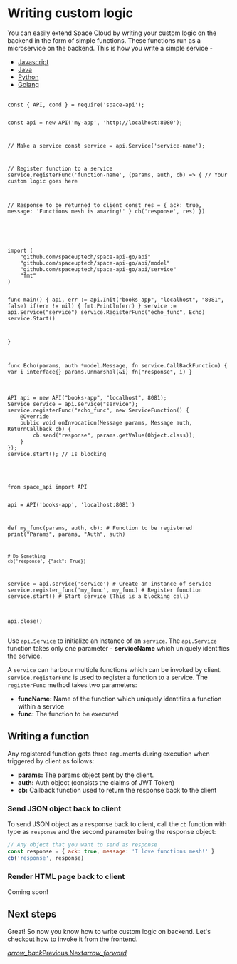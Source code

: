 # Writing custom logic

You can easily extend Space Cloud by writing your custom logic on the backend in the form of simple functions. These functions run as a microservice on the backend. This is how you write a simple service -

 <div class="row tabs-wrapper">
  <div class="col s12" style="padding:0">
    <ul class="tabs">
      <li class="tab col s2"><a class="active" href="#service-js">Javascript</a></li>
      <li class="tab col s2"><a href="#service-java">Java</a></li>
      <li class="tab col s2"><a href="#service-python">Python</a></li>
      <li class="tab col s2"><a href="#service-golang">Golang</a></li>
    </ul>
  </div>
  <div id="service-js" class="col s12" style="padding:0">
    <pre>
      <code>
const { API, cond } = require('space-api');

const api = new API('my-app', 'http://localhost:8080');

// Make a service
const service = api.Service('service-name');

// Register function to a service
service.registerFunc('function-name', (params, auth, cb) => {
  // Your custom logic goes here

  // Response to be returned to client
  const res = { ack: true, message: 'Functions mesh is amazing!' }
  cb('response', res)
})      
      </code>
    </pre>
  </div>
  <div id="service-golang" class="col s12" style="padding:0">
    <pre>
      <code>
import (
	"github.com/spaceuptech/space-api-go/api"
	"github.com/spaceuptech/space-api-go/api/model"
	"github.com/spaceuptech/space-api-go/api/service"
	"fmt"
)

func main() {
	api, err := api.Init("books-app", "localhost", "8081", false)
	if(err != nil) {
		fmt.Println(err)
	}
	service := api.Service("service")
	service.RegisterFunc("echo_func", Echo)
	service.Start()
	
}

func Echo(params, auth *model.Message, fn service.CallBackFunction) {
	var i interface{}
	params.Unmarshal(&i)
	fn("response", i)
}
      </code>
    </pre>
  </div>
  <div id="service-java" class="col s12" style="padding:0">
    <pre>
      <code class="java">
API api = new API("books-app", "localhost", 8081);
Service service = api.service("service");
service.registerFunc("echo_func", new ServiceFunction() {
    @Override
    public void onInvocation(Message params, Message auth, ReturnCallback cb) {
        cb.send("response", params.getValue(Object.class));
    }
});
service.start(); // Is blocking
      </code>
    </pre>
  </div>
 <div id="service-python" class="col s12" style="padding:0">
    <pre>
      <code class="python">
from space_api import API

api = API('books-app', 'localhost:8081')


def my_func(params, auth, cb):  # Function to be registered
    print("Params", params, "Auth", auth)

    # Do Something
    cb('response', {"ack": True})


service = api.service('service')  # Create an instance of service
service.register_func('my_func', my_func)  # Register function
service.start()  # Start service (This is a blocking call)

api.close()
      </code>
    </pre>
  </div>
</div>

Use `api.Service` to initialize an instance of an `service`. The `api.Service` function takes only one parameter - **serviceName** which uniquely identifies the service. 

A `service` can harbour multiple functions which can be invoked by client. `service.registerFunc` is used to register a function to a service. The `registerFunc` method takes two parameters:
- **funcName:** Name of the function which uniquely identifies a function within a service
- **func:** The function to be executed

## Writing a function

Any registered function gets three arguments during execution when triggered by client as follows:   

- **params:** The params object sent by the client.
- **auth:** Auth object (consists the claims of JWT Token)
- **cb:** Callback function used to return the response back to the client

### Send JSON object back to client
To send JSON object as a response back to client, call the `cb` function with type as `response` and the second parameter being the response object: 
```js
// Any object that you want to send as response
const response = { ack: true, message: 'I love functions mesh!' } 
cb('response', response)
```

### Render HTML page back to client
Coming soon!

## Next steps

Great! So now you know how to write custom logic on backend. Let's checkout how to invoke it from the frontend.

<div class="btns-wrapper">
  <a href="/docs/functions/overview" class="waves-effect waves-light btn primary-btn-border btn-small">
    <i class="material-icons btn-with-icon">arrow_back</i>Previous
  </a>
  <a href="/docs/functions/client" class="waves-effect waves-light btn primary-btn-fill btn-small">
    Next<i class="material-icons btn-with-icon">arrow_forward</i>
  </a>
</div> 